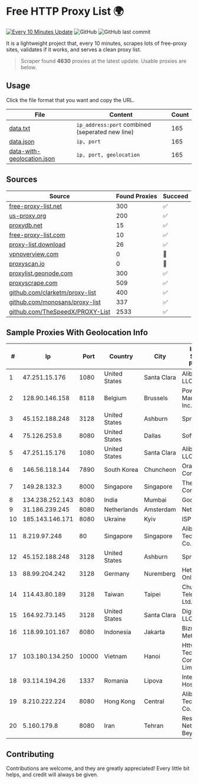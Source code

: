 
# Free HTTP Proxy List 🌍

[![Every 10 Minutes Update](https://github.com/mertguvencli/http-proxy-list/actions/workflows/main.yml/badge.svg?branch=main)](https://github.com/mertguvencli/http-proxy-list/actions/workflows/main.yml)
![GitHub](https://img.shields.io/github/license/mertguvencli/http-proxy-list)
![GitHub last commit](https://img.shields.io/github/last-commit/mertguvencli/http-proxy-list)

It is a lightweight project that, every 10 minutes, scrapes lots of free-proxy sites, validates if it works, and serves a clean proxy list.


> Scraper found **4630** proxies at the latest update. Usable proxies are below.

## Usage

Click the file format that you want and copy the URL.


|File|Content|Count|
|----|-------|-----|
|[data.txt](https://raw.githubusercontent.com/mertguvencli/http-proxy-list/main/proxy-list/data.txt)|`ip_address:port` combined (seperated new line)|165|
|[data.json](https://raw.githubusercontent.com/mertguvencli/http-proxy-list/main/proxy-list/data.json)|`ip, port`|165|
|[data-with-geolocation.json](https://raw.githubusercontent.com/mertguvencli/http-proxy-list/main/proxy-list/data-with-geolocation.json)|`ip, port, geolocation`|165|

## Sources

|Source|Found Proxies|Succeed|
|------|-------------|-------|
|[free-proxy-list.net](https://free-proxy-list.net)|300|✅|
|[us-proxy.org](https://www.us-proxy.org)|200|✅|
|[proxydb.net](http://proxydb.net)|15|✅|
|[free-proxy-list.com](https://free-proxy-list.com/?page=&port=&type%5B%5D=http&type%5B%5D=https&up_time=0&search=Search)|10|✅|
|[proxy-list.download](https://www.proxy-list.download/HTTP)|26|✅|
|[vpnoverview.com](https://vpnoverview.com/privacy/anonymous-browsing/free-proxy-servers)|0|🚫|
|[proxyscan.io](https://www.proxyscan.io)|0|🚫|
|[proxylist.geonode.com](https://proxylist.geonode.com/api/proxy-list?limit=300&page=1&sort_by=lastChecked&sort_type=desc&protocols=http,https)|300|✅|
|[proxyscrape.com](https://api.proxyscrape.com/v2/?request=displayproxies&protocol=http&timeout=10000&country=all&ssl=all&anonymity=all)|509|✅|
|[github.com/clarketm/proxy-list](https://raw.githubusercontent.com/clarketm/proxy-list/master/proxy-list-raw.txt)|400|✅|
|[github.com/monosans/proxy-list](https://raw.githubusercontent.com/monosans/proxy-list/main/proxies/http.txt)|337|✅|
|[github.com/TheSpeedX/PROXY-List](https://raw.githubusercontent.com/TheSpeedX/PROXY-List/master/http.txt)|2533|✅|


## Sample Proxies With Geolocation Info

|#|Ip|Port|Country|City|Internet Service Provider|
|-|--|----|-------|----|-------------------------|
|1|47.251.15.176|1080|United States|Santa Clara|Alibaba.com LLC|
|2|128.90.146.158|8118|Belgium|Brussels|Powerhouse Management, Inc.|
|3|45.152.188.248|3128|United States|Ashburn|Sprint|
|4|75.126.253.8|8080|United States|Dallas|SoftLayer|
|5|47.251.15.176|1080|United States|Santa Clara|Alibaba.com LLC|
|6|146.56.118.144|7890|South Korea|Chuncheon|Oracle Corporation|
|7|149.28.132.3|8000|Singapore|Singapore|The Constant Company|
|8|134.238.252.143|8080|India|Mumbai|Google LLC|
|9|31.186.239.245|8080|Netherlands|Amsterdam|NetSkope Inc|
|10|185.143.146.171|8080|Ukraine|Kyiv|ISP UTELS|
|11|8.219.97.248|80|Singapore|Singapore|Alibaba (US) Technology Co., Ltd.|
|12|45.152.188.248|3128|United States|Ashburn|Sprint|
|13|88.99.204.242|3128|Germany|Nuremberg|Hetzner Online GmbH|
|14|114.43.80.189|3128|Taiwan|Taipei|Chunghwa Telecom Co., Ltd.|
|15|164.92.73.145|3128|United States|Santa Clara|DigitalOcean, LLC|
|16|118.99.101.167|8080|Indonesia|Jakarta|Biznet Metronet|
|17|103.180.134.250|10000|Vietnam|Hanoi|Httvserver Technology Company Limited|
|18|93.114.194.26|1337|Romania|Lipova|Interkvm Host SRL|
|19|8.210.222.224|8080|Hong Kong|Central|Alibaba (US) Technology Co., Ltd.|
|20|5.160.179.8|8080|Iran|Tehran|Respina Networks & Beyond PJSC|



## Contributing

Contributions are welcome, and they are greatly appreciated! Every
little bit helps, and credit will always be given.

